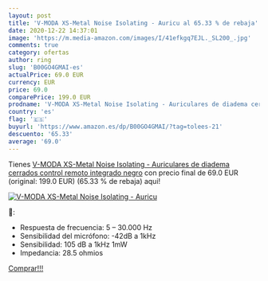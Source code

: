 ```yaml
---
layout: post
title: 'V-MODA XS-Metal Noise Isolating - Auricu al 65.33 % de rebaja'
date: 2020-12-22 14:37:01
image: 'https://m.media-amazon.com/images/I/41efkgq7EJL._SL200_.jpg'
comments: true
category: ofertas
author: ring
slug: 'B00GO4GMAI-es'
actualPrice: 69.0 EUR
currency: EUR
price: 69.0
comparePrice: 199.0 EUR
prodname: 'V-MODA XS-Metal Noise Isolating - Auriculares de diadema cerrados  control remoto integrado   negro'
country: 'es'
flag: '🇪🇸'
buyurl: 'https://www.amazon.es/dp/B00GO4GMAI/?tag=tolees-21'
descuento: '65.33'
average: '69.0'
---
```


Tienes [V-MODA XS-Metal Noise Isolating - Auriculares de diadema cerrados  control remoto integrado   negro](https://www.amazon.es/dp/B00GO4GMAI/?tag=tolees-21) con precio final de  69.0 EUR (original: 199.0 EUR) (65.33 %  de rebaja) aqui!

[![V-MODA XS-Metal Noise Isolating - Auricu](https://m.media-amazon.com/images/I/41efkgq7EJL._SL200_.jpg)](https://www.amazon.es/dp/B00GO4GMAI/?tag=tolees-21)

🔎:

- Respuesta de frecuencia: 5 – 30.000 Hz
- Sensibilidad del micrófono: -42dB a 1kHz
- Sensibilidad: 105 dB a 1kHz 1mW
- Impedancia: 28.5 ohmios

[Comprar!!!](https://www.amazon.es/dp/B00GO4GMAI/?tag=tolees-21)
